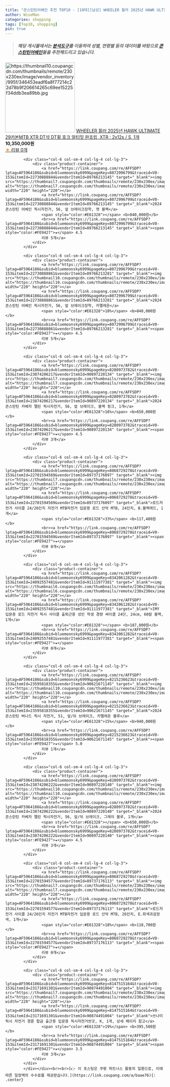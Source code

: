 ```yaml
---
title: "콘스탄틴어베인 추천 TOP10 - [10대][남성] WHEELER 휠러 2025년 HAWK ULTIMATE 29카본MTB XTR DT샥 DT휠 호크 얼티밋 완조립, XTR : "
author: WiseMan
categories: shopping
tags: [Top10, shopping]
pin: true
---
```


> ##### 해당 게시물에서는 [**분석도구**](https://itemscout.io/)를 이용하여 **성별**, **연령별** 등의 데이터를 바탕으로 [**콘스탄틴어베인**](https://link.coupang.com/a/baae76)들을 추천해드리고 있습니다.
<div class="container"><div class="row">
            <div class="col-6 col-sm-4 col-lg-4 col-lg-3">
                <div class="product-container">
                    <a href="https://link.coupang.com/re/AFFSDP?lptag=AF5964186&subid=bluemoonsky6999&pageKey=8271336989&traceid=V0-153&itemId=23838006007&vendorItemId=90861533062" target="_blank"><img src="https://thumbnail10.coupangcdn.com/thumbnails/remote/230x230ex/image/vendor_inventory/995f/346453eadf6a8f77214c22d78b9f206614265c69ee15225f34ddb3ea89bb.jpg" alt="https://thumbnail10.coupangcdn.com/thumbnails/remote/230x230ex/image/vendor_inventory/995f/346453eadf6a8f77214c22d78b9f206614265c69ee15225f34ddb3ea89bb.jpg" width="220" height="220"></a>
                    <a href="https://link.coupang.com/re/AFFSDP?lptag=AF5964186&subid=bluemoonsky6999&pageKey=8271336989&traceid=V0-153&itemId=23838006007&vendorItemId=90861533062" target="_blank">WHEELER 휠러 2025년 HAWK ULTIMATE 29카본MTB XTR DT샥 DT휠 호크 얼티밋 완조립, XTR : 2x12s / S, 1개</a>
                    <span style="color:#E61328"></span> <b>10,350,000원</b>
                    <br><a href="https://link.coupang.com/re/AFFSDP?lptag=AF5964186&subid=bluemoonsky6999&pageKey=8271336989&traceid=V0-153&itemId=23838006007&vendorItemId=90861533062" target="_blank"><span style="color:#FE9427">★</span> 
                    리뷰 0개</a>
                </div>
            </div>
            
            <div class="col-6 col-sm-4 col-lg-4 col-lg-3">
                <div class="product-container">
                    <a href="https://link.coupang.com/re/AFFSDP?lptag=AF5964186&subid=bluemoonsky6999&pageKey=8072996799&traceid=V0-153&itemId=22730888844&vendorItemId=89766213145" target="_blank"><img src="https://thumbnail7.coupangcdn.com/thumbnails/remote/230x230ex/image/vendor_inventory/18a5/2a1723b5b10275a6e6ed1c67ba7f3116dff56800668b3343f74a7e32736f.jpg" alt="https://thumbnail7.coupangcdn.com/thumbnails/remote/230x230ex/image/vendor_inventory/18a5/2a1723b5b10275a6e6ed1c67ba7f3116dff56800668b3343f74a7e32736f.jpg" width="220" height="220"></a>
                    <a href="https://link.coupang.com/re/AFFSDP?lptag=AF5964186&subid=bluemoonsky6999&pageKey=8072996799&traceid=V0-153&itemId=22730888844&vendorItemId=89766213145" target="_blank">2024 콘스탄틴 어베인 픽시자전거, 56, 앞 브레이크장착, 맷 블랙</a>
                    <span style="color:#E61328"></span> <b>840,000원</b>
                    <br><a href="https://link.coupang.com/re/AFFSDP?lptag=AF5964186&subid=bluemoonsky6999&pageKey=8072996799&traceid=V0-153&itemId=22730888844&vendorItemId=89766213145" target="_blank"><span style="color:#FE9427">★</span> 4.5
                    리뷰 5개</a>
                </div>
            </div>
            
            <div class="col-6 col-sm-4 col-lg-4 col-lg-3">
                <div class="product-container">
                    <a href="https://link.coupang.com/re/AFFSDP?lptag=AF5964186&subid=bluemoonsky6999&pageKey=8072996799&traceid=V0-153&itemId=22730888861&vendorItemId=89766213281" target="_blank"><img src="https://thumbnail10.coupangcdn.com/thumbnails/remote/230x230ex/image/vendor_inventory/0615/94923fe920cdc8aa9986c1f6e6834359cfb4f5f429b6b2b592f3ff2a4851.jpg" alt="https://thumbnail10.coupangcdn.com/thumbnails/remote/230x230ex/image/vendor_inventory/0615/94923fe920cdc8aa9986c1f6e6834359cfb4f5f429b6b2b592f3ff2a4851.jpg" width="220" height="220"></a>
                    <a href="https://link.coupang.com/re/AFFSDP?lptag=AF5964186&subid=bluemoonsky6999&pageKey=8072996799&traceid=V0-153&itemId=22730888861&vendorItemId=89766213281" target="_blank">2024 콘스탄틴 어베인 픽시자전거, 56, 앞 브레이크장착, 카멜레온</a>
                    <span style="color:#E61328">18%</span> <b>840,000원</b>
                    <br><a href="https://link.coupang.com/re/AFFSDP?lptag=AF5964186&subid=bluemoonsky6999&pageKey=8072996799&traceid=V0-153&itemId=22730888861&vendorItemId=89766213281" target="_blank"><span style="color:#FE9427">★</span> 4.5
                    리뷰 5개</a>
                </div>
            </div>
            
            <div class="col-6 col-sm-4 col-lg-4 col-lg-3">
                <div class="product-container">
                    <a href="https://link.coupang.com/re/AFFSDP?lptag=AF5964186&subid=bluemoonsky6999&pageKey=8280973782&traceid=V0-153&itemId=23874206217&vendorItemId=90897220134" target="_blank"><img src="https://thumbnail7.coupangcdn.com/thumbnails/remote/230x230ex/image/vendor_inventory/4191/6c1a106c0ef810d943566b731d51cec21d99002c2b0983eca471356ed70e.jpg" alt="https://thumbnail7.coupangcdn.com/thumbnails/remote/230x230ex/image/vendor_inventory/4191/6c1a106c0ef810d943566b731d51cec21d99002c2b0983eca471356ed70e.jpg" width="220" height="220"></a>
                    <a href="https://link.coupang.com/re/AFFSDP?lptag=AF5964186&subid=bluemoonsky6999&pageKey=8280973782&traceid=V0-153&itemId=23874206217&vendorItemId=90897220134" target="_blank">2024 콘스탄틴 카베자 멜린 픽시자전거, 56, 앞 브레이크, 블랙 핑크, 1개</a>
                    <span style="color:#E61328">16%</span> <b>650,000원</b>
                    <br><a href="https://link.coupang.com/re/AFFSDP?lptag=AF5964186&subid=bluemoonsky6999&pageKey=8280973782&traceid=V0-153&itemId=23874206217&vendorItemId=90897220134" target="_blank"><span style="color:#FE9427">★</span> 4.5
                    리뷰 3개</a>
                </div>
            </div>
            
            <div class="col-6 col-sm-4 col-lg-4 col-lg-3">
                <div class="product-container">
                    <a href="https://link.coupang.com/re/AFFSDP?lptag=AF5964186&subid=bluemoonsky6999&pageKey=8068729278&traceid=V0-153&itemId=22701594569&vendorItemId=89737176097" target="_blank"><img src="https://thumbnail7.coupangcdn.com/thumbnails/remote/230x230ex/image/vendor_inventory/a873/41f48a066290ae1ff87a21abd3fd8cb3d223c970668ffd3ae1acd276bdf5.jpg" alt="https://thumbnail7.coupangcdn.com/thumbnails/remote/230x230ex/image/vendor_inventory/a873/41f48a066290ae1ff87a21abd3fd8cb3d223c970668ffd3ae1acd276bdf5.jpg" width="220" height="220"></a>
                    <a href="https://link.coupang.com/re/AFFSDP?lptag=AF5964186&subid=bluemoonsky6999&pageKey=8068729278&traceid=V0-153&itemId=22701594569&vendorItemId=89737176097" target="_blank">로드자전거 사이클 24/26인치 자전거 MTB자전거 입문용 로드 산악 MTB, 24인치, B.블랙레드, 1개</a>
                    <span style="color:#E61328">33%</span> <b>117,400원</b>
                    <br><a href="https://link.coupang.com/re/AFFSDP?lptag=AF5964186&subid=bluemoonsky6999&pageKey=8068729278&traceid=V0-153&itemId=22701594569&vendorItemId=89737176097" target="_blank"><span style="color:#FE9427">★</span> 
                    리뷰 0개</a>
                </div>
            </div>
            
            <div class="col-6 col-sm-4 col-lg-4 col-lg-3">
                <div class="product-container">
                    <a href="https://link.coupang.com/re/AFFSDP?lptag=AF5964186&subid=bluemoonsky6999&pageKey=8342061282&traceid=V0-153&itemId=24092557481&vendorItemId=91111977381" target="_blank"><img src="https://thumbnail6.coupangcdn.com/thumbnails/remote/230x230ex/image/vendor_inventory/4a57/94b7b44d621f0cedb19ceb08ea2b296da1b00a889efd0e4f47e36ad9a7be.png" alt="https://thumbnail6.coupangcdn.com/thumbnails/remote/230x230ex/image/vendor_inventory/4a57/94b7b44d621f0cedb19ceb08ea2b296da1b00a889efd0e4f47e36ad9a7be.png" width="220" height="220"></a>
                    <a href="https://link.coupang.com/re/AFFSDP?lptag=AF5964186&subid=bluemoonsky6999&pageKey=8342061282&traceid=V0-153&itemId=24092557481&vendorItemId=91111977381" target="_blank">IMY 입문용 로드 자전거 픽시 사이클 출퇴근용 성인 학생 경량 싸이클 24단, 24cm, 60칼 블랙, 1개</a>
                    <span style="color:#E61328"></span> <b>187,000원</b>
                    <br><a href="https://link.coupang.com/re/AFFSDP?lptag=AF5964186&subid=bluemoonsky6999&pageKey=8342061282&traceid=V0-153&itemId=24092557481&vendorItemId=91111977381" target="_blank"><span style="color:#FE9427">★</span> 
                    리뷰 0개</a>
                </div>
            </div>
            
            <div class="col-6 col-sm-4 col-lg-4 col-lg-3">
                <div class="product-container">
                    <a href="https://link.coupang.com/re/AFFSDP?lptag=AF5964186&subid=bluemoonsky6999&pageKey=8215236623&traceid=V0-153&itemId=23595818355&vendorItemId=90621671145" target="_blank"><img src="https://thumbnail10.coupangcdn.com/thumbnails/remote/230x230ex/image/vendor_inventory/9a3c/59db5895d73c7e3aa704e9a8f1b2fdca9e092b7b554c01666ce31942ee89.jpg" alt="https://thumbnail10.coupangcdn.com/thumbnails/remote/230x230ex/image/vendor_inventory/9a3c/59db5895d73c7e3aa704e9a8f1b2fdca9e092b7b554c01666ce31942ee89.jpg" width="220" height="220"></a>
                    <a href="https://link.coupang.com/re/AFFSDP?lptag=AF5964186&subid=bluemoonsky6999&pageKey=8215236623&traceid=V0-153&itemId=23595818355&vendorItemId=90621671145" target="_blank">2024 콘스탄틴 버나드 픽시 자전거, 51, 앞/뒤 브레이크, 카멜레온 블루</a>
                    <span style="color:#E61328">15%</span> <b>940,000원</b>
                    <br><a href="https://link.coupang.com/re/AFFSDP?lptag=AF5964186&subid=bluemoonsky6999&pageKey=8215236623&traceid=V0-153&itemId=23595818355&vendorItemId=90621671145" target="_blank"><span style="color:#FE9427">★</span> 5.0
                    리뷰 1개</a>
                </div>
            </div>
            
            <div class="col-6 col-sm-4 col-lg-4 col-lg-3">
                <div class="product-container">
                    <a href="https://link.coupang.com/re/AFFSDP?lptag=AF5964186&subid=bluemoonsky6999&pageKey=8280973782&traceid=V0-153&itemId=23874206222&vendorItemId=90897220140" target="_blank"><img src="https://thumbnail10.coupangcdn.com/thumbnails/remote/230x230ex/image/vendor_inventory/f283/936a93af71b0dddd8fb126dbd74023e18ae5511f337466be4a536ea50b74.jpg" alt="https://thumbnail10.coupangcdn.com/thumbnails/remote/230x230ex/image/vendor_inventory/f283/936a93af71b0dddd8fb126dbd74023e18ae5511f337466be4a536ea50b74.jpg" width="220" height="220"></a>
                    <a href="https://link.coupang.com/re/AFFSDP?lptag=AF5964186&subid=bluemoonsky6999&pageKey=8280973782&traceid=V0-153&itemId=23874206222&vendorItemId=90897220140" target="_blank">2024 콘스탄틴 카베자 멜린 픽시자전거, 56, 앞/뒤 브레이크, 그레이 블루, 1개</a>
                    <span style="color:#E61328"></span> <b>650,000원</b>
                    <br><a href="https://link.coupang.com/re/AFFSDP?lptag=AF5964186&subid=bluemoonsky6999&pageKey=8280973782&traceid=V0-153&itemId=23874206222&vendorItemId=90897220140" target="_blank"><span style="color:#FE9427">★</span> 4.5
                    리뷰 3개</a>
                </div>
            </div>
            
            <div class="col-6 col-sm-4 col-lg-4 col-lg-3">
                <div class="product-container">
                    <a href="https://link.coupang.com/re/AFFSDP?lptag=AF5964186&subid=bluemoonsky6999&pageKey=8068729278&traceid=V0-153&itemId=22701594577&vendorItemId=89737176113" target="_blank"><img src="https://thumbnail7.coupangcdn.com/thumbnails/remote/230x230ex/image/vendor_inventory/980f/43c222d277b1dce72ff81b68894f248f0542ea23af70bb6feecb299a66be.jpg" alt="https://thumbnail7.coupangcdn.com/thumbnails/remote/230x230ex/image/vendor_inventory/980f/43c222d277b1dce72ff81b68894f248f0542ea23af70bb6feecb299a66be.jpg" width="220" height="220"></a>
                    <a href="https://link.coupang.com/re/AFFSDP?lptag=AF5964186&subid=bluemoonsky6999&pageKey=8068729278&traceid=V0-153&itemId=22701594577&vendorItemId=89737176113" target="_blank">로드자전거 사이클 24/26인치 자전거 MTB자전거 입문용 로드 산악 MTB, 26인치, E.회색과검정색, 1개</a>
                    <span style="color:#E61328">18%</span> <b>118,700원</b>
                    <br><a href="https://link.coupang.com/re/AFFSDP?lptag=AF5964186&subid=bluemoonsky6999&pageKey=8068729278&traceid=V0-153&itemId=22701594577&vendorItemId=89737176113" target="_blank"><span style="color:#FE9427">★</span> 
                    리뷰 0개</a>
                </div>
            </div>
            
            <div class="col-6 col-sm-4 col-lg-4 col-lg-3">
                <div class="product-container">
                    <a href="https://link.coupang.com/re/AFFSDP?lptag=AF5964186&subid=bluemoonsky6999&pageKey=8147515164&traceid=V0-153&itemId=23171691301&vendorItemId=90874491004" target="_blank"><img src="https://thumbnail7.coupangcdn.com/thumbnails/remote/230x230ex/image/vendor_inventory/f68f/755f608e7e078fb4c0142ab57a45980f02eabfa068cdeac89fed74ac3d6e.jpg" alt="https://thumbnail7.coupangcdn.com/thumbnails/remote/230x230ex/image/vendor_inventory/f68f/755f608e7e078fb4c0142ab57a45980f02eabfa068cdeac89fed74ac3d6e.jpg" width="220" height="220"></a>
                    <a href="https://link.coupang.com/re/AFFSDP?lptag=AF5964186&subid=bluemoonsky6999&pageKey=8147515164&traceid=V0-153&itemId=23171691301&vendorItemId=90874491004" target="_blank">쓰나미 픽시 자전거 경륜 합금 출근용 입문용 픽시자전거싼곳, K, 1개, 상세 페이지 참고</a>
                    <span style="color:#E61328">19%</span> <b>395,500원</b>
                    <br><a href="https://link.coupang.com/re/AFFSDP?lptag=AF5964186&subid=bluemoonsky6999&pageKey=8147515164&traceid=V0-153&itemId=23171691301&vendorItemId=90874491004" target="_blank"><span style="color:#FE9427">★</span> 3.5
                    리뷰 3개</a>
                </div>
            </div>
            </div></div><br><br>[👉 이 포스팅은 쿠팡 파트너스 활동의 일환으로, 이에 따른 일정액의 수수료를 제공받습니다.](https://link.coupang.com/a/baae76){: .center}